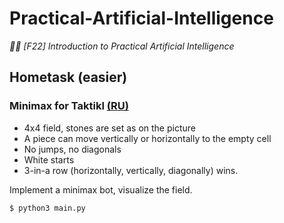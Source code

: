 # Practical-Artificial-Intelligence

_👨‍💻 [F22] Introduction to Practical Artificial Intelligence_

## Hometask (easier)

### Minimax for Taktikl [(RU)](https://cyclowiki.org/wiki/%D0%A2%D0%B0%D0%BA%D1%82%D0%B8%D0%BA%D0%BB%D1%8C)

- 4x4 field, stones are set as on the picture
- A piece can move vertically or horizontally to the empty cell
- No jumps, no diagonals
- White starts
- 3-in-a row (horizontally, vertically, diagonally) wins.

Implement a minimax bot, visualize the field.

```shell
$ python3 main.py
```